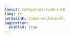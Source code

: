 ```yaml
---
layout: categories-rism-info
lang: fr
permalink: /news-archive/all
pagination: 
  enabled: true
---
```

